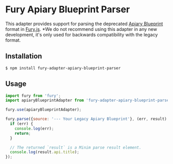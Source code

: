 # Fury Apiary Blueprint Parser

This adapter provides support for parsing the deprecated [Apiary
Blueprint](https://github.com/apiaryio/blueprint-parser) format in
[Fury.js](https://github.com/apiaryio/fury.js). *We do not recommend using this
adapter in any new development, it's only used for backwards compatibility with
the legacy format.

## Installation

```shell
$ npm install fury-adapter-apiary-blueprint-parser
```

## Usage

```javascript
import fury from 'fury';
import apiaryBlueprintAdapter from 'fury-adapter-apiary-blueprint-parser';

fury.use(apiaryBlueprintAdapter);

fury.parse({source: '--- Your Legacy Apiary Blueprint'}, (err, result) => {
  if (err) {
    console.log(err);
    return;
  }

  // The returned `result` is a Minim parse result element.
  console.log(result.api.title);
});
```
